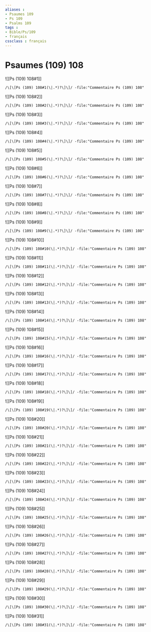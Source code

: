 ```yaml
---
aliases : 
- Psaumes 109
- Ps 109
- Psalms 109
tags : 
- Bible/Ps/109
- français
cssclass : français
---
```


# Psaumes (109) 108

![[Ps (109) 108#1]]

```query
/\[\[Ps (109) 108#1(\|.*)?\]\]/ -file:"Commentaire Ps (109) 108"
```

![[Ps (109) 108#2]]

```query
/\[\[Ps (109) 108#2(\|.*)?\]\]/ -file:"Commentaire Ps (109) 108"
```

![[Ps (109) 108#3]]

```query
/\[\[Ps (109) 108#3(\|.*)?\]\]/ -file:"Commentaire Ps (109) 108"
```

![[Ps (109) 108#4]]

```query
/\[\[Ps (109) 108#4(\|.*)?\]\]/ -file:"Commentaire Ps (109) 108"
```

![[Ps (109) 108#5]]

```query
/\[\[Ps (109) 108#5(\|.*)?\]\]/ -file:"Commentaire Ps (109) 108"
```

![[Ps (109) 108#6]]

```query
/\[\[Ps (109) 108#6(\|.*)?\]\]/ -file:"Commentaire Ps (109) 108"
```

![[Ps (109) 108#7]]

```query
/\[\[Ps (109) 108#7(\|.*)?\]\]/ -file:"Commentaire Ps (109) 108"
```

![[Ps (109) 108#8]]

```query
/\[\[Ps (109) 108#8(\|.*)?\]\]/ -file:"Commentaire Ps (109) 108"
```

![[Ps (109) 108#9]]

```query
/\[\[Ps (109) 108#9(\|.*)?\]\]/ -file:"Commentaire Ps (109) 108"
```

![[Ps (109) 108#10]]

```query
/\[\[Ps (109) 108#10(\|.*)?\]\]/ -file:"Commentaire Ps (109) 108"
```

![[Ps (109) 108#11]]

```query
/\[\[Ps (109) 108#11(\|.*)?\]\]/ -file:"Commentaire Ps (109) 108"
```

![[Ps (109) 108#12]]

```query
/\[\[Ps (109) 108#12(\|.*)?\]\]/ -file:"Commentaire Ps (109) 108"
```

![[Ps (109) 108#13]]

```query
/\[\[Ps (109) 108#13(\|.*)?\]\]/ -file:"Commentaire Ps (109) 108"
```

![[Ps (109) 108#14]]

```query
/\[\[Ps (109) 108#14(\|.*)?\]\]/ -file:"Commentaire Ps (109) 108"
```

![[Ps (109) 108#15]]

```query
/\[\[Ps (109) 108#15(\|.*)?\]\]/ -file:"Commentaire Ps (109) 108"
```

![[Ps (109) 108#16]]

```query
/\[\[Ps (109) 108#16(\|.*)?\]\]/ -file:"Commentaire Ps (109) 108"
```

![[Ps (109) 108#17]]

```query
/\[\[Ps (109) 108#17(\|.*)?\]\]/ -file:"Commentaire Ps (109) 108"
```

![[Ps (109) 108#18]]

```query
/\[\[Ps (109) 108#18(\|.*)?\]\]/ -file:"Commentaire Ps (109) 108"
```

![[Ps (109) 108#19]]

```query
/\[\[Ps (109) 108#19(\|.*)?\]\]/ -file:"Commentaire Ps (109) 108"
```

![[Ps (109) 108#20]]

```query
/\[\[Ps (109) 108#20(\|.*)?\]\]/ -file:"Commentaire Ps (109) 108"
```

![[Ps (109) 108#21]]

```query
/\[\[Ps (109) 108#21(\|.*)?\]\]/ -file:"Commentaire Ps (109) 108"
```

![[Ps (109) 108#22]]

```query
/\[\[Ps (109) 108#22(\|.*)?\]\]/ -file:"Commentaire Ps (109) 108"
```

![[Ps (109) 108#23]]

```query
/\[\[Ps (109) 108#23(\|.*)?\]\]/ -file:"Commentaire Ps (109) 108"
```

![[Ps (109) 108#24]]

```query
/\[\[Ps (109) 108#24(\|.*)?\]\]/ -file:"Commentaire Ps (109) 108"
```

![[Ps (109) 108#25]]

```query
/\[\[Ps (109) 108#25(\|.*)?\]\]/ -file:"Commentaire Ps (109) 108"
```

![[Ps (109) 108#26]]

```query
/\[\[Ps (109) 108#26(\|.*)?\]\]/ -file:"Commentaire Ps (109) 108"
```

![[Ps (109) 108#27]]

```query
/\[\[Ps (109) 108#27(\|.*)?\]\]/ -file:"Commentaire Ps (109) 108"
```

![[Ps (109) 108#28]]

```query
/\[\[Ps (109) 108#28(\|.*)?\]\]/ -file:"Commentaire Ps (109) 108"
```

![[Ps (109) 108#29]]

```query
/\[\[Ps (109) 108#29(\|.*)?\]\]/ -file:"Commentaire Ps (109) 108"
```

![[Ps (109) 108#30]]

```query
/\[\[Ps (109) 108#30(\|.*)?\]\]/ -file:"Commentaire Ps (109) 108"
```

![[Ps (109) 108#31]]

```query
/\[\[Ps (109) 108#31(\|.*)?\]\]/ -file:"Commentaire Ps (109) 108"
```

